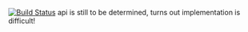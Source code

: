 [![Build Status](https://secure.travis-ci.org/AWinterman/d3-mapping.png)](http://travis-ci.org/AWinterman/d3-mapping) 
api is still to be determined, turns out implementation is difficult!
